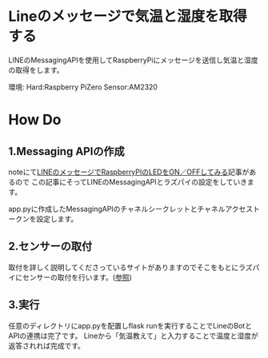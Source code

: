 # Lineのメッセージで気温と湿度を取得する

LINEのMessagingAPIを使用してRaspberryPiにメッセージを送信し気温と湿度の取得をします。

環境:
Hard:Raspberry PiZero
Sensor:AM2320

# How Do
## 1.Messaging APIの作成
noteにて[LINEのメッセージでRaspberryPIのLEDをON／OFFしてみる](https://note.com/khe00716/n/n34bb4c087fdc)記事があるので
この記事にそってLINEのMessagingAPIとラズパイの設定をしていきます。

app.pyに作成したMessagingAPIのチャネルシークレットとチャネルアクセストークンを設定します。

## 2.センサーの取付
取付を詳しく説明してくださっているサイトがありますのでそこをもとにラズパイにセンサーの取付を行います。([参照](https://note.com/khe00716/n/n34bb4c087fdc))
 
## 3.実行
任意のディレクトリにapp.pyを配置しflask runを実行することでLineのBotとAPIの連携は完了です。
Lineから「気温教えて」と入力することで温度と湿度が返答されれば完成です。
